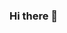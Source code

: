 ### Hi there 👋

<!--
**IUC4801/IUC4801** is a ✨ _special_ ✨ repository because its `README.md` (this file) appears on your GitHub profile.

I am a cybersecurity enthusiast. I am currently persuing my B.Tech in CSE with specialization in Cybersecurity and Digital Forensics. I am also a front-end web developer. I am currently brushing up my skills in networking, penetration testing, ethical hacking, blockchain and cloud computing. I am also interested in data visualization, machine learning and artificial intelligence. I want to be a cybersecurity analyst in future.
